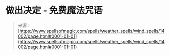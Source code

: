 <!--yml

category: 未分类

date: 2024-06-12 18:52:45

-->

# 做出决定 - 免费魔法咒语

> 来源：[https://www.spellsofmagic.com/spells/weather_spells/wind_spells/14002/page.html#0001-01-01](https://www.spellsofmagic.com/spells/weather_spells/wind_spells/14002/page.html#0001-01-01)
